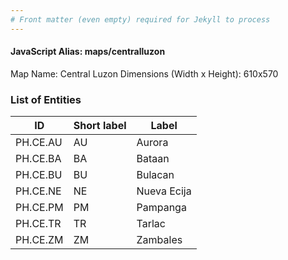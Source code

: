 ```yaml
---
# Front matter (even empty) required for Jekyll to process
---
```


#### JavaScript Alias: maps/centralluzon

Map Name: Central Luzon
Dimensions (Width x Height): 610x570





### List of Entities

ID | Short label | Label
---|---|---|
PH.CE.AU | AU | Aurora
PH.CE.BA | BA | Bataan
PH.CE.BU | BU | Bulacan
PH.CE.NE | NE | Nueva Ecija		
PH.CE.PM | PM | Pampanga
PH.CE.TR | TR | Tarlac
PH.CE.ZM | ZM | Zambales